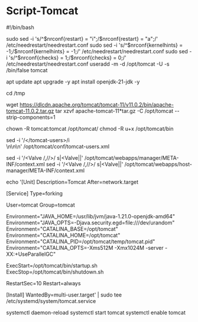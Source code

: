 # Script-Tomcat
#!/bin/bash

sudo sed -i 's/^\$nrconf{restart} = "i";/\$nrconf{restart} = "a";/' /etc/needrestart/needrestart.conf
sudo sed -i 's/^\$nrconf{kernelhints} = -1;/\$nrconf{kernelhints} = -1;/' /etc/needrestart/needrestart.conf
sudo sed -i 's/^\$nrconf{checks} = 1;/\$nrconf{checks} = 0;/' /etc/needrestart/needrestart.conf
useradd -m -d /opt/tomcat -U -s /bin/false tomcat

apt update
apt upgrade -y
apt install openjdk-21-jdk -y

cd /tmp

wget https://dlcdn.apache.org/tomcat/tomcat-11/v11.0.2/bin/apache-tomcat-11.0.2.tar.gz
tar xzvf apache-tomcat-11*tar.gz -C /opt/tomcat --strip-components=1

chown -R tomcat:tomcat /opt/tomcat/
chmod -R u+x /opt/tomcat/bin

sed -i '/<\/tomcat-users>/i \
<role rolename="manager-gui" />\n<user username="manager" password="manager_password" roles="manager-gui" />\n<role rolename="admin-gui" />\n<user username="admin" password="admin_password" roles="manager-gui,admin-gui" />' /opt/tomcat/conf/tomcat-users.xml

sed -i '/<Valve /,/\/>/ s|<Valve|<!--<Valve|; /<Valve /,/\/>/ s|/>|/>-->|' /opt/tomcat/webapps/manager/META-INF/context.xml
sed -i '/<Valve /,/\/>/ s|<Valve|<!--<Valve|; /<Valve /,/\/>/ s|/>|/>-->|' /opt/tomcat/webapps/host-manager/META-INF/context.xml

echo '[Unit]
Description=Tomcat
After=network.target

[Service]
Type=forking

User=tomcat
Group=tomcat

Environment="JAVA_HOME=/usr/lib/jvm/java-1.21.0-openjdk-amd64"
Environment="JAVA_OPTS=-Djava.security.egd=file:///dev/urandom"
Environment="CATALINA_BASE=/opt/tomcat"
Environment="CATALINA_HOME=/opt/tomcat"
Environment="CATALINA_PID=/opt/tomcat/temp/tomcat.pid"
Environment="CATALINA_OPTS=-Xms512M -Xmx1024M -server -XX:+UseParallelGC"

ExecStart=/opt/tomcat/bin/startup.sh
ExecStop=/opt/tomcat/bin/shutdown.sh

RestartSec=10
Restart=always

[Install]
WantedBy=multi-user.target' | sudo tee /etc/systemd/system/tomcat.service

systemctl daemon-reload
systemctl start tomcat
systemctl enable tomcat
